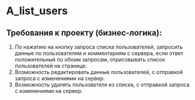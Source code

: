 # A_list_users

## Требования к проекту (бизнес-логика):

1. По нажатию на кнопку запроса списка пользователей, запросить данные по пользователям и комментариям с сервера, если ответ положительный по обоим запросам, отрисовывать список пользователей на странице. 
2. Возможность редактировать данные пользователей, с отправкой запроса с изменениями на сервер.
3. Возможность удалять пользователя из списка, с отправкой запроса с изменениями на сервер.

